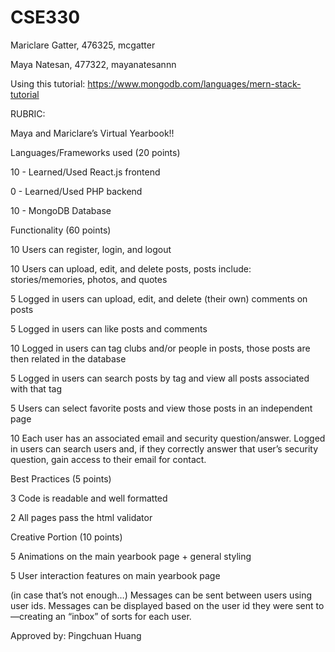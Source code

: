 # CSE330
Mariclare Gatter, 476325, mcgatter

Maya Natesan, 477322, mayanatesannn


Using this tutorial: https://www.mongodb.com/languages/mern-stack-tutorial



RUBRIC:
   
Maya and Mariclare’s Virtual Yearbook!!



Languages/Frameworks used (20 points)

10 - Learned/Used React.js frontend

0 - Learned/Used PHP backend

10 - MongoDB Database



Functionality (60 points)

10 Users can register, login, and logout

10 Users can upload, edit, and delete posts, posts include: stories/memories, photos, and quotes

5 Logged in users can upload, edit, and delete (their own) comments on posts

5 Logged in users can like posts and comments

10 Logged in users can tag clubs and/or people in posts, those posts are then related in the database

5 Logged in users can search posts by tag and view all posts associated with that tag

5 Users can select favorite posts and view those posts in an independent page

10 Each user has an associated email and security question/answer. Logged in users can search users and, if they correctly answer that user’s security 
question, gain access to their email for contact.



Best Practices (5 points)

3 Code is readable and well formatted

2 All pages pass the html validator



Creative Portion (10 points)

5 Animations on the main yearbook page + general styling

5 User interaction features on main yearbook page

(in case that’s not enough…) Messages can be sent between users using user ids. Messages can be displayed based on the user id they were sent to—creating an “inbox” of sorts for each user.

Approved by: Pingchuan Huang
